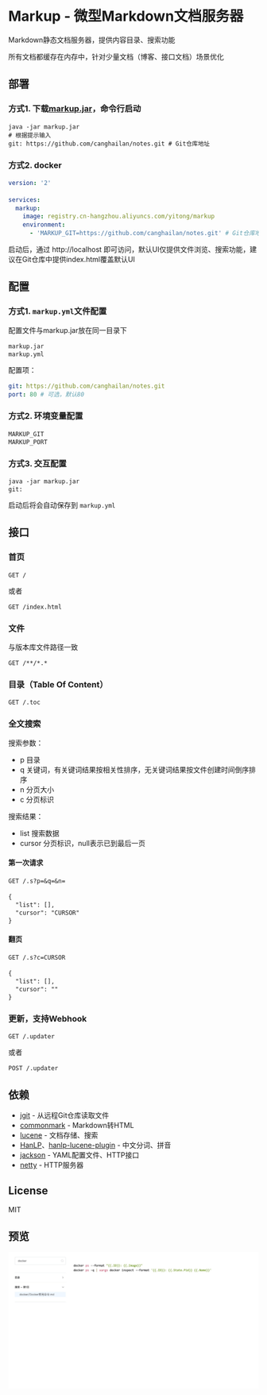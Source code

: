 # Markup - 微型Markdown文档服务器

Markdown静态文档服务器，提供内容目录、搜索功能

所有文档都缓存在内存中，针对少量文档（博客、接口文档）场景优化



## 部署
### 方式1. 下载[markup.jar](https://github.com/canghailan/markup/releases/download/v1.0.0/markup-1.0.0.jar)，命令行启动
```shell
java -jar markup.jar
# 根据提示输入
git: https://github.com/canghailan/notes.git # Git仓库地址
```


### 方式2. docker
```yaml
version: '2'

services:
  markup:
    image: registry.cn-hangzhou.aliyuncs.com/yitong/markup
    environment:
      - 'MARKUP_GIT=https://github.com/canghailan/notes.git' # Git仓库地址
```


启动后，通过 http://localhost 即可访问，默认UI仅提供文件浏览、搜索功能，建议在Git仓库中提供index.html覆盖默认UI



## 配置
### 方式1. ```markup.yml```文件配置
配置文件与markup.jar放在同一目录下
```
markup.jar
markup.yml
```

配置项：
```yaml
git: https://github.com/canghailan/notes.git
port: 80 # 可选，默认80
```


### 方式2. 环境变量配置
```
MARKUP_GIT
MARKUP_PORT
```


### 方式3. 交互配置
```shell
java -jar markup.jar
git:
```
启动后将会自动保存到 ```markup.yml```


## 接口
### 首页
```http
GET /
```
或者
```http
GET /index.html
```


### 文件
与版本库文件路径一致
```http
GET /**/*.*
```


### 目录（Table Of Content）
```http
GET /.toc
```


### 全文搜索
搜索参数：
* p 目录
* q 关键词，有关键词结果按相关性排序，无关键词结果按文件创建时间倒序排序
* n 分页大小
* c 分页标识

搜索结果：
* list 搜索数据
* cursor 分页标识，null表示已到最后一页
#### 第一次请求
```http
GET /.s?p=&q=&n=

{
  "list": [],
  "cursor": "CURSOR"
}
```
#### 翻页
```http
GET /.s?c=CURSOR

{
  "list": [],
  "cursor": ""
}
```


### 更新，支持Webhook
```http
GET /.updater
```
或者
```http
POST /.updater
```



## 依赖
* [jgit](https://github.com/eclipse/jgit) - 从远程Git仓库读取文件
* [commonmark](https://github.com/atlassian/commonmark-java) - Markdown转HTML
* [lucene](https://github.com/apache/lucene-solr) - 文档存储、搜索
* [HanLP](https://github.com/hankcs/HanLP)、[hanlp-lucene-plugin](https://github.com/hankcs/hanlp-lucene-plugin) - 中文分词、拼音
* [jackson](https://github.com/FasterXML/jackson) - YAML配置文件、HTTP接口
* [netty](https://github.com/netty/netty) - HTTP服务器



## License
MIT



## 预览
![screenshot](doc/screenshot.jpg)